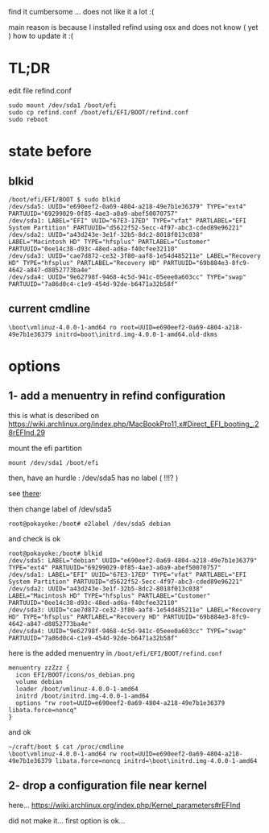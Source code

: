 find it cumbersome ...
does not like it a lot :(

main reason is because I installed refind using osx and does not know ( yet ) how to update it :(

TL;DR
=====

edit file refind.conf

    sudo mount /dev/sda1 /boot/efi
    sudo cp refind.conf /boot/efi/EFI/BOOT/refind.conf
    sudo reboot

state before
============

blkid
-----

    /boot/efi/EFI/BOOT $ sudo blkid
    /dev/sda5: UUID="e690eef2-0a69-4804-a218-49e7b1e36379" TYPE="ext4" PARTUUID="69299029-0f85-4ae3-a0a9-abef50070757"
    /dev/sda1: LABEL="EFI" UUID="67E3-17ED" TYPE="vfat" PARTLABEL="EFI System Partition" PARTUUID="d5622f52-5ecc-4f97-abc3-cded89e96221"
    /dev/sda2: UUID="a43d243e-3e1f-32b5-8dc2-8018f013c038" LABEL="Macintosh HD" TYPE="hfsplus" PARTLABEL="Customer" PARTUUID="0ee14c38-d93c-48ed-ad6a-f40cfee32110"
    /dev/sda3: UUID="cae7d872-ce32-3f80-aaf8-1e54d485211e" LABEL="Recovery HD" TYPE="hfsplus" PARTLABEL="Recovery HD" PARTUUID="69b884e3-8fc9-4642-a847-d8852773ba4e"
    /dev/sda4: UUID="9e62798f-9468-4c5d-941c-05eee0a603cc" TYPE="swap" PARTUUID="7a86d0c4-c1e9-454d-92de-b6471a32b58f"

current cmdline
---------------

    \boot\vmlinuz-4.0.0-1-amd64 ro root=UUID=e690eef2-0a69-4804-a218-49e7b1e36379 initrd=boot\initrd.img-4.0.0-1-amd64.old-dkms

options
=======

1- add a menuentry in refind configuration
------------------------------------------
this is what is described on https://wiki.archlinux.org/index.php/MacBookPro11,x#Direct_EFI_booting_.28rEFInd.29

mount the efi partition

    mount /dev/sda1 /boot/efi

then, have an hurdle : /dev/sda5 has no label ( !!!? )

see [there](https://bbs.archlinux.org/viewtopic.php?id=162438):

then change label of /dev/sda5

    root@pokayoke:/boot# e2label /dev/sda5 debian

and check is ok

    root@pokayoke:/boot# blkid
    /dev/sda5: LABEL="debian" UUID="e690eef2-0a69-4804-a218-49e7b1e36379" TYPE="ext4" PARTUUID="69299029-0f85-4ae3-a0a9-abef50070757"
    /dev/sda1: LABEL="EFI" UUID="67E3-17ED" TYPE="vfat" PARTLABEL="EFI System Partition" PARTUUID="d5622f52-5ecc-4f97-abc3-cded89e96221"
    /dev/sda2: UUID="a43d243e-3e1f-32b5-8dc2-8018f013c038" LABEL="Macintosh HD" TYPE="hfsplus" PARTLABEL="Customer" PARTUUID="0ee14c38-d93c-48ed-ad6a-f40cfee32110"
    /dev/sda3: UUID="cae7d872-ce32-3f80-aaf8-1e54d485211e" LABEL="Recovery HD" TYPE="hfsplus" PARTLABEL="Recovery HD" PARTUUID="69b884e3-8fc9-4642-a847-d8852773ba4e"
    /dev/sda4: UUID="9e62798f-9468-4c5d-941c-05eee0a603cc" TYPE="swap" PARTUUID="7a86d0c4-c1e9-454d-92de-b6471a32b58f"

here is the added menuentry in `/boot/efi/EFI/BOOT/refind.conf`


    menuentry zzZzz {
      icon EFI/BOOT/icons/os_debian.png
      volume debian
      loader /boot/vmlinuz-4.0.0-1-amd64
      initrd /boot/initrd.img-4.0.0-1-amd64
      options "rw root=UUID=e690eef2-0a69-4804-a218-49e7b1e36379 libata.force=noncq"
    }

and ok

    ~/craft/boot $ cat /proc/cmdline
    \boot\vmlinuz-4.0.0-1-amd64 rw root=UUID=e690eef2-0a69-4804-a218-49e7b1e36379 libata.force=noncq initrd=\boot\initrd.img-4.0.0-1-amd64

2- drop a configuration file near kernel
----------------------------------------
here...
https://wiki.archlinux.org/index.php/Kernel_parameters#rEFInd


did not make it... first option is ok...

